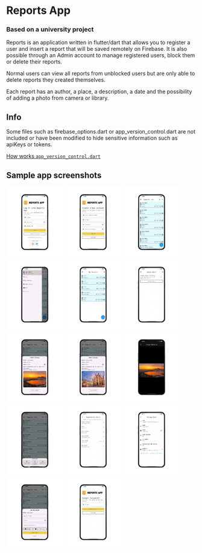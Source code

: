 # Reports App

### Based on a university project

Reports is an application written in flutter/dart that allows you to register a user and insert a report that will be saved remotely on Firebase.
It is also possible through an Admin account to manage registered users, block them or delete their reports.

Normal users can view all reports from unblocked users but are only able to delete reports they created themselves.

Each report has an author, a place, a description, a date and the possibility of adding a photo from camera or library.

## Info
Some files such as firebase_options.dart or app_version_control.dart are not included or have been modified to hide sensitive information such as apiKeys or tokens.

[How works ```app_version_control.dart```](./how_works_app_version_control.md)

## Sample app screenshots

<div>
  <img src="./sample-screenshot/sample-0.png" alt="Sample screenshots" width="30%">
  <img src="./sample-screenshot/sample-1.png" alt="Sample screenshots" width="30%">
  <img src="./sample-screenshot/sample-3.png" alt="Sample screenshots" width="30%">
</div>
<div>
  <img src="./sample-screenshot/sample-4.png" alt="Sample screenshots" width="30%">
  <img src="./sample-screenshot/sample-5.png" alt="Sample screenshots" width="30%">
  <img src="./sample-screenshot/sample-6.png" alt="Sample screenshots" width="30%">
</div>
<div>
  <img src="./sample-screenshot/sample-7.png" alt="Sample screenshots" width="30%">
  <img src="./sample-screenshot/sample-8.png" alt="Sample screenshots" width="30%">
  <img src="./sample-screenshot/sample-9.png" alt="Sample screenshots" width="30%">
</div>
<div>
  <img src="./sample-screenshot/sample-10.png" alt="Sample screenshots" width="30%">
  <img src="./sample-screenshot/sample-11.png" alt="Sample screenshots" width="30%">
  <img src="./sample-screenshot/sample-12.png" alt="Sample screenshots" width="30%">
</div>
<div>
  <img src="./sample-screenshot/sample-13.png" alt="Sample screenshots" width="30%">
  <img src="./sample-screenshot/sample-2.png" alt="Sample screenshots" width="30%">
</div>
